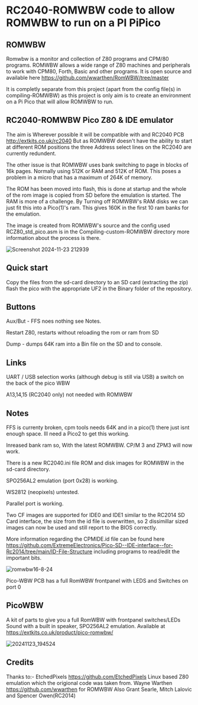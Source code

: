 # RC2040-ROMWBW code to allow ROMWBW to run on a PI PiPico 

## ROMWBW
Romwbw is a monitor and collection of Z80 programs and CPM/80 programs. ROMWBW allows a wide range of Z80 machines and peripherals to work with CPM80, Forth, Basic and other programs. 
It is open source and available here https://github.com/wwarthen/RomWBW/tree/master 

It is completly separate from this project (apart from the config file(s) in compiling-ROMWBW) as this project is only aim is to create an environment on a Pi Pico that will allow ROMWBW to run. 

## RC2040-ROMWBW Pico Z80 & IDE emulator
The aim is Wherever possible it will be compatible with and RC2040 PCB http://extkits.co.uk/rc2040
But as ROMWBW doesn't have the ability to start at different ROM positions the three Address select lines on the RC2040 are currently redundent.

The other issue is that ROMWBW uses bank switching to page in blocks of 16k pages. Normally using 512K or RAM and 512K of ROM. This poses a problem in a micro that has a maximum of 264K of memory. 

The ROM has been moved into flash, this is done at startup and the whole of the rom image is copied from SD before the emulation is started. 
The RAM is more of a challenge. By Turning off ROMWBW's RAM disks we can just fit this into a Pico(1)'s ram. This gives 160K in the first 10 ram banks for the emulation.

The image is created from ROMWBW's source and the config used RCZ80_std_pico.asm is in the Compiling-custom-ROMWBW directory
more information about the process is there.

![Screenshot 2024-11-23 212939](https://github.com/user-attachments/assets/90fe8368-67ae-4220-b8b3-bf5141625553)

## Quick start
Copy the files from the sd-card directory to an SD card (extracting the zip)
flash the pico with the appropriate UF2 in the Binary folder of the repository. 


## Buttons

Aux/But - FFS noes nothing see Notes.

Restart Z80, restarts without reloading the rom or ram from SD

Dump - dumps 64K ram into a Bin file on the SD and to console.

## Links 
UART / USB selection works (although debug is still via USB) a switch on the back of the pico WBW

A13,14,15 (RC2040 only) not needed with ROMWBW

## Notes
FFS is currenty broken, cpm tools needs 64K and in a pico(1) there just isnt enough space. Ill need a Pico2 to get this working.

Inreased bank ram so, With the latest ROMWBW. CP/M 3 and ZPM3 will now work.

There is a new RC2040.ini file ROM and disk images for ROMWBW in the sd-card directory.

SPO256AL2 emulation (port 0x28) is working. 

WS2812 (neopixels) untested.

Parallel port is working.

Two CF images are supported for IDE0 and IDE1 similar to the RC2014 SD Card interface, the size from the id file is overwritten, so 2 dissimillar sized images can now be used and still report to the BIOS correctly.

More information regarding the CPMIDE.id file can be found here https://github.com/ExtremeElectronics/Pico-SD--IDE-interface--for-Rc2014/tree/main/ID-File-Structure including programs to read/edit the important bits.

![romwbw16-8-24](https://github.com/user-attachments/assets/60d47d1b-ad1c-487d-b0ce-a513a7ee87ff)

Pico-WBW PCB has a full RomWBW frontpanel with LEDS and Switches on port 0

## PicoWBW
A kit of parts to give you a full RomWBW with frontpanel switches/LEDs Sound with a built in speaker, SPO256AL2 emulation. Available at https://extkits.co.uk/product/pico-romwbw/

![20241123_194524](https://github.com/user-attachments/assets/9bb83998-a8b4-4b08-9177-76e0209d4d85)



## Credits
Thanks to:-
EtchedPixels https://github.com/EtchedPixels Linux based Z80 emulation which the origional code was taken from.
Wayne Warthen https://github.com/wwarthen  for ROMWBW
Also
Grant Searle, Mitch Lalovic and Spencer Owen(RC2014)



